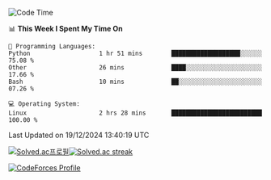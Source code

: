 
<!--START_SECTION:waka-->
![Code Time](http://img.shields.io/badge/Code%20Time-3%2C701%20hrs%2050%20mins-blue)

📊 **This Week I Spent My Time On** 

```text
💬 Programming Languages: 
Python                   1 hr 51 mins        ███████████████████░░░░░░   75.08 % 
Other                    26 mins             ████░░░░░░░░░░░░░░░░░░░░░   17.66 % 
Bash                     10 mins             ██░░░░░░░░░░░░░░░░░░░░░░░   07.26 % 

💻 Operating System: 
Linux                    2 hrs 28 mins       █████████████████████████   100.00 % 
```


 Last Updated on 19/12/2024 13:40:19 UTC
<!--END_SECTION:waka-->


[![Solved.ac프로필](http://mazassumnida.wtf/api/generate_badge?boj=hckim96)](https://solved.ac/hckim96)[![Solved.ac streak](http://mazandi.herokuapp.com/api?handle=hckim96&theme=dark)](https://solved.ac/hckim96)


[![CodeForces Profile](https://cf.leed.at?id=hckim96)](https://codeforces.com/profile/hckim96)

